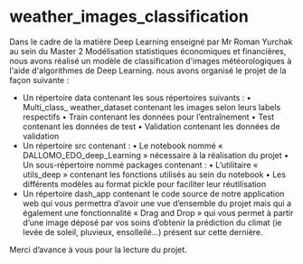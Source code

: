 # weather_images_classification

Dans le cadre de la matière Deep Learning  enseigné par Mr Roman Yurchak au sein du Master 2 Modélisation statistiques économiques et financières, nous avons réalisé un modèle de classification d'images météorologiques à l'aide d'algorithmes de Deep Learning.  nous avons organisé le projet de la façon suivante : 
-	Un répertoire data contenant les sous répertoires suivants : 
•	Multi_class_ weather_dataset contenant les images selon leurs labels respectifs 
•	Train contenant les données pour l’entraînement
•	Test contenant les données de test 
•	Validation contenant les données de validation 
-	Un répertoire src contenant : 
•	Le notebook nommé « DALLOMO_EDO_deep_Learning »  nécessaire à la réalisation du projet 
•	Un sous-répertoire nommé packages contenant : 
•	L’utilitaire « utils_deep » contenant les fonctions utilisés au sein du notebook
•	Les différents modèles au format pickle pour faciliter leur réutilisation
-	Un répertoire dash_app contenant le code source de notre application web qui vous permettra d’avoir une vue d’ensemble du projet mais qui a également une fonctionnalité « Drag and Drop » qui vous permet à partir d’une image déposé par vos soins d’obtenir la prédiction du climat (ie levée de soleil, pluvieux, ensolleilé…) présent sur cette dernière.

Merci d’avance à vous pour la lecture du projet.
